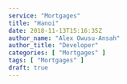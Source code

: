 ```yaml
---
service: "Mortgages"
title: "Hanoi"
date: 2018-11-13T15:16:35Z
author_name: "Alex Owusu-Ansah"
author_title: "Developer"
categories: [ "Mortgages" ]
tags: [ "Mortgages" ]
draft: true
---
```

